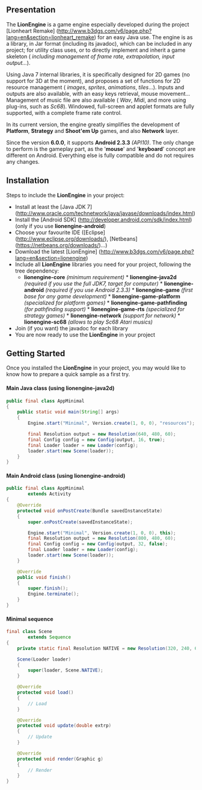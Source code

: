 ## Presentation

The __LionEngine__ is a game engine especially developed during the project [Lionheart Remake] (http://www.b3dgs.com/v6/page.php?lang=en&section=lionheart_remake) for an easy Java use. The engine is as a library, in Jar format (including its javadoc), which can be included in any project; for utility class uses, or to directly implement and inherit a game skeleton ( _including management of frame rate, extrapolation, input output..._).

Using Java 7 internal libraries, it is specifically designed for 2D games (no support for 3D at the moment), and proposes a set of functions for 2D resource management ( _images_, _sprites_, _animations_, _tiles_...). Inputs and outputs are also available, with an easy keys retrieval, mouse movement... Management of music file are also available ( _Wav_, _Midi_, and more using plug-ins, such as _Sc68_). Windowed, full-screen and applet formats are fully supported, with a complete frame rate control.

In its current version, the engine greatly simplifies the development of __Platform__, __Strategy__ and __Shoot'em Up__ games, and also __Network__ layer.

Since the version __6.0.0__, it supports __Android 2.3.3__ *(API10)*.
The only change to perform is the gameplay part, as the '__mouse__' and '__keyboard__' concept are different on Android.
Everything else is fully compatible and do not requires any changes.

## Installation

Steps to include the __LionEngine__ in your project:

* Install at least the [Java JDK 7] (http://www.oracle.com/technetwork/java/javase/downloads/index.html)
* Install the [Android SDK] (http://developer.android.com/sdk/index.html) (only if you use __lionengine-android__)
* Choose your favourite IDE ([Eclipse] (http://www.eclipse.org/downloads/), [Netbeans] (https://netbeans.org/downloads/)...)
* Download the latest [LionEngine] (http://www.b3dgs.com/v6/page.php?lang=en&section=lionengine)
* Include all __LionEngine__ libraries you need for your project, following the tree dependency:
  * __lionengine-core__ _(minimum requirement)_
        * __lionengine-java2d__ _(required if you use the full JDK7, target for computer)_
        * __lionengine-android__ _(required if you use Android 2.3.3)_
        * __lionengine-game__ _(first base for any game development)_
          * __lionengine-game-platform__ _(specialized for platform games)_
          * __lionengine-game-pathfinding__ _(for pathfinding support)_
             * __lionengine-game-rts__ _(specialized for strategy games)_
        * __lionengine-network__ _(support for network)_
        * __lionengine-sc68__ _(allows to play Sc68 Atari musics)_
* Join (if you want) the javadoc for each library
* You are now ready to use the __LionEngine__ in your project


## Getting Started

Once you installed the __LionEngine__ in your project, you may would like to know how to prepare a quick sample as a first try.

#### Main Java class (using lionengine-java2d)
```java
public final class AppMinimal
{
    public static void main(String[] args)
    {
        Engine.start("Minimal", Version.create(1, 0, 0), "resources");

        final Resolution output = new Resolution(640, 480, 60);
        final Config config = new Config(output, 16, true);
        final Loader loader = new Loader(config);
        loader.start(new Scene(loader));
    }
}
```

#### Main Android class (using lionengine-android)
```java
public final class AppMinimal
        extends Activity
{
    @Override
    protected void onPostCreate(Bundle savedInstanceState)
    {
        super.onPostCreate(savedInstanceState);

        Engine.start("Minimal", Version.create(1, 0, 0), this);
        final Resolution output = new Resolution(800, 480, 60);
        final Config config = new Config(output, 32, false);
        final Loader loader = new Loader(config);
        loader.start(new Scene(loader));
    }

    @Override
    public void finish()
    {
        super.finish();
        Engine.terminate();
    }
}
```

#### Minimal sequence
```java
final class Scene
        extends Sequence
{
    private static final Resolution NATIVE = new Resolution(320, 240, 60);

    Scene(Loader loader)
    {
        super(loader, Scene.NATIVE);
    }

    @Override
    protected void load()
    {
        // Load
    }

    @Override
    protected void update(double extrp)
    {
        // Update
    }

    @Override
    protected void render(Graphic g)
    {
        // Render
    }
}
```
